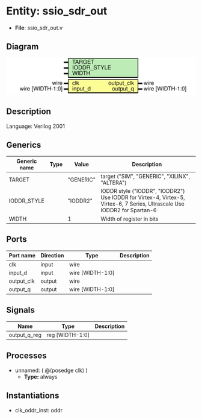 # Entity: ssio_sdr_out

- **File**: ssio_sdr_out.v
## Diagram

![Diagram](ssio_sdr_out.svg "Diagram")
## Description


 Language: Verilog 2001


## Generics

| Generic name | Type | Value     | Description                                                                                                                   |
| ------------ | ---- | --------- | ----------------------------------------------------------------------------------------------------------------------------- |
| TARGET       |      | "GENERIC" |  target ("SIM", "GENERIC", "XILINX", "ALTERA")                                                                                |
| IODDR_STYLE  |      | "IODDR2"  |  IODDR style ("IODDR", "IODDR2")  Use IODDR for Virtex-4, Virtex-5, Virtex-6, 7 Series, Ultrascale  Use IODDR2 for Spartan-6  |
| WIDTH        |      | 1         |  Width of register in bits                                                                                                    |
## Ports

| Port name  | Direction | Type             | Description |
| ---------- | --------- | ---------------- | ----------- |
| clk        | input     | wire             |             |
| input_d    | input     | wire [WIDTH-1:0] |             |
| output_clk | output    | wire             |             |
| output_q   | output    | wire [WIDTH-1:0] |             |
## Signals

| Name         | Type            | Description |
| ------------ | --------------- | ----------- |
| output_q_reg | reg [WIDTH-1:0] |             |
## Processes
- unnamed: ( @(posedge clk) )
  - **Type:** always
## Instantiations

- clk_oddr_inst: oddr
